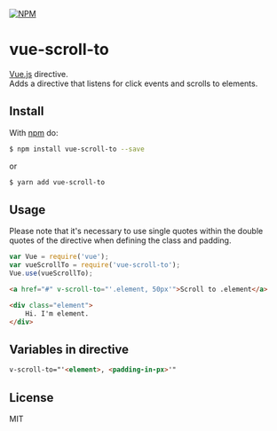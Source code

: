 [![NPM](https://nodei.co/npm/vue-scroll-to.png?downloads=true)](https://www.npmjs.com/package/vue-scroll-to)

# vue-scroll-to

[Vue.js](https://github.com/vuejs/vue) directive.  
Adds a directive that listens for click events and scrolls to elements.

## Install

With [npm](http://npmjs.org) do:

```bash
$ npm install vue-scroll-to --save
```
or
```bash
$ yarn add vue-scroll-to
```

## Usage
Please note that it's necessary to use single quotes within the double quotes of the directive when defining the class and padding.
```js
var Vue = require('vue');
var vueScrollTo = require('vue-scroll-to');
Vue.use(vueScrollTo);
```

```html
<a href="#" v-scroll-to="'.element, 50px'">Scroll to .element</a>

<div class="element">
    Hi. I'm element.
</div>
```

## Variables in directive

```html
v-scroll-to="'<element>, <padding-in-px>'"
```

## License

MIT
